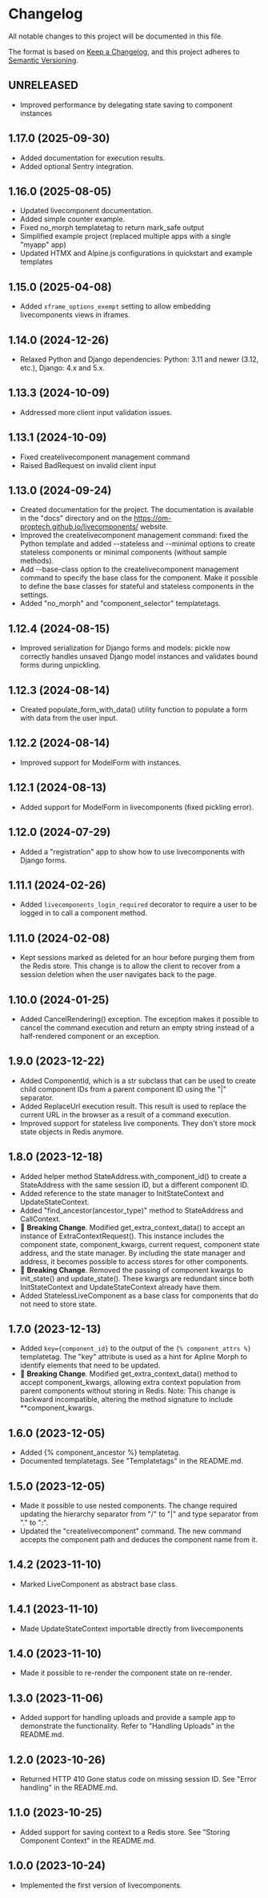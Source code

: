 # Changelog

All notable changes to this project will be documented in this file.

The format is based on [Keep a Changelog](https://keepachangelog.com/en/1.0.0/),
and this project adheres to [Semantic Versioning](https://semver.org/spec/v2.0.0.html).

## UNRELEASED

- Improved performance by delegating state saving to component instances

## 1.17.0 (2025-09-30)

- Added documentation for execution results.
- Added optional Sentry integration.

## 1.16.0 (2025-08-05)

- Updated livecomponent documentation.
- Added simple counter example.
- Fixed no_morph templatetag to return mark_safe output
- Simplified example project (replaced multiple apps with a single "myapp" app)
- Updated HTMX and Alpine.js configurations in quickstart and example templates

## 1.15.0 (2025-04-08)

- Added `xframe_options_exempt` setting to allow embedding livecomponents views in iframes.

## 1.14.0 (2024-12-26)

- Relaxed Python and Django dependencies: Python: 3.11 and newer (3.12, etc.), Django: 4.x and 5.x.

## 1.13.3 (2024-10-09)

- Addressed more client input validation issues.

## 1.13.1 (2024-10-09)

- Fixed createlivecomponent management command
- Raised BadRequest on invalid client input

## 1.13.0 (2024-09-24)

- Created documentation for the project. The documentation is available in the "docs" directory and on the https://om-proptech.github.io/livecomponents/ website.
- Improved the createlivecomponent management command: fixed the Python template and added --stateless and --minimal options to create stateless components or minimal components (without sample methods).
- Add --base-class option to the createlivecomponent management command to specify the base class for the component. Make it possible to define the base classes for stateful and stateless components in the settings.
- Added "no_morph" and "component_selector" templatetags.

## 1.12.4 (2024-08-15)

- Improved serialization for Django forms and models: pickle now correctly handles unsaved Django model instances and validates bound forms during unpickling.

## 1.12.3 (2024-08-14)

- Created populate_form_with_data() utility function to populate a form with data from the user input.

## 1.12.2 (2024-08-14)

- Improved support for ModelForm with instances.

## 1.12.1 (2024-08-13)

- Added support for ModelForm in livecomponents (fixed pickling error).

## 1.12.0 (2024-07-29)

- Added a "registration" app to show how to use livecomponents with Django forms.

## 1.11.1 (2024-02-26)

- Added `livecomponents_login_required` decorator to require a user to be logged in to call a component method.

## 1.11.0 (2024-02-08)

- Kept sessions marked as deleted for an hour before purging them from the Redis store. This change is to allow the client to recover from a session deletion when the user navigates back to the page.

## 1.10.0 (2024-01-25)

- Added CancelRendering() exception. The exception makes it possible to cancel the command execution and return an empty string instead of a half-rendered component or an exception.

## 1.9.0 (2023-12-22)

- Added ComponentId, which is a str subclass that can be used to create child component IDs from a parent component ID using the "|" separator.
- Added ReplaceUrl execution result. This result is used to replace the current URL in the browser as a result of a command execution.
- Improved support for stateless live components. They don't store mock state objects in Redis anymore.

## 1.8.0 (2023-12-18)

- Added helper method StateAddress.with_component_id() to create a StateAddress with the same session ID, but a different component ID.
- Added reference to the state manager to InitStateContext and UpdateStateContext.
- Added "find_ancestor(ancestor_type)" method to StateAddress and CallContext.
- 🚨 **Breaking Change**. Modified get_extra_context_data() to accept an instance of ExtraContextRequest(). This instance includes the component state, component_kwargs, current request, component state address, and the state manager. By including the state manager and address, it becomes possible to access stores for other components.
- 🚨 **Breaking Change**. Removed the passing of component kwargs to init_state() and update_state(). These kwargs are redundant since both InitStateContext and UpdateStateContext already have them.
- Added StatelessLiveComponent as a base class for components that do not need to store state.

## 1.7.0 (2023-12-13)

- Added `key={component_id}` to the output of the `{% component_attrs %}` templatetag. The "key" attribute is used as a hint for Apline Morph to identify
  elements that need to be updated.
- 🚨 **Breaking Change**. Modified get_extra_context_data() method to accept component_kwargs, allowing extra context population from parent components without storing in Redis. Note: This change is backward incompatible, altering the method signature to include \*\*component_kwargs.

## 1.6.0 (2023-12-05)

- Added {% component_ancestor %} templatetag.
- Documented templatetags. See "Templatetags" in the README.md.

## 1.5.0 (2023-12-05)

- Made it possible to use nested components. The change required updating the hierarchy separator from "/" to "|" and type separator from "." to ":".
- Updated the "createlivecomponent" command. The new command accepts the component path and deduces the component name from it.

## 1.4.2 (2023-11-10)

- Marked LiveComponent as abstract base class.

## 1.4.1 (2023-11-10)

- Made UpdateStateContext importable directly from livecomponents

## 1.4.0 (2023-11-10)

- Made it possible to re-render the component state on re-render.

## 1.3.0 (2023-11-06)

- Added support for handling uploads and provide a sample app to demonstrate the functionality. Refer to "Handling Uploads" in the README.md.

## 1.2.0 (2023-10-26)

- Returned HTTP 410 Gone status code on missing session ID. See "Error handling" in the README.md.

## 1.1.0 (2023-10-25)

- Added support for saving context to a Redis store. See "Storing Component Context" in the README.md.

## 1.0.0 (2023-10-24)

- Implemented the first version of livecomponents.
